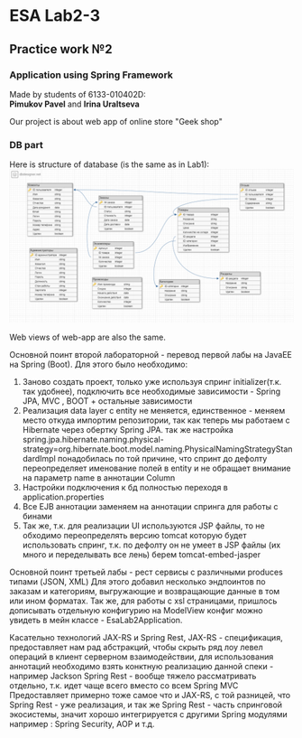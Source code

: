 # ESA Lab2-3
## Practice work №2
### Application using Spring Framework
Made by students of 6133-010402D: \
**Pimukov Pavel** and **Irina Uraltseva**

Our project is about web app of online store "Geek shop"

### DB part
Here is structure of database (is the same as in Lab1):
![image](images_for_readme/DB.png)

Web views of web-app are also the same.

Основной поинт второй лабораторной - перевод первой лабы на JavaEE на Spring (Boot).
Для этого было необходимо:
1) Заново создать проект, только уже используя спринг initializer(т.к. так удобнее),
подключить все необходимые зависимости - Spring JPA, MVC , BOOT + остальные зависимости
2) Реализация data layer с entity не меняется, единственное - меняем место откуда импортим репозитории,
так как теперь мы работаем с Hibernate через обертку Spring JPA. 
так же настройка spring.jpa.hibernate.naming.physical-strategy=org.hibernate.boot.model.naming.PhysicalNamingStrategyStandardImpl
понадобилась по той причине, что спринт до дефолту переопределяет именование полей в entity и не обращает
внимание на параметр name в аннотации Column
3) Настройки подключения к бд полностью переходя в application.properties
4) Все EJB аннотации заменяем на аннотации спринга для работы с бинами
5) Так же, т.к. для реализации UI используются JSP файлы, то не обходимо переопределять
версию tomcat которую будет использовать спринг, т.к. по дефолту он не умеет в JSP файлы (их много и переделывать все лень)
берем tomcat-embed-jasper

Основной поинт третьей лабы - рест сервисы с различными produces типами (JSON, XML)
Для этого добавил несколько эндпоинтов по заказам и категориям, выгружающие и возвращающие данные в 
том или ином форматах. Так же, для работы с xsl страницами, пришлось дописывать отдельную конфигурию на ModelView
конфиг можно увидеть в мейн классе - EsaLab2Application.

Касательно технологий JAX-RS и Spring Rest,
JAX-RS - спецификация, предоставляет нам рад абстракций, чтобы скрыть ряд лоу левел операций
в клиент серверном взаимодействии, для использования аннотаций необходимо взять конктную реализацию 
данной спеки - например Jackson
Spring Rest - вообще тяжело рассматривать отдельно, т.к. идет чаще всего вместо со всем Spring MVC
Предоставляет примерно тоже самое что и JAX-RS, с той разницей, что Spring Rest - уже реализация,
и так же Spring Rest - часть спринговой экосистемы, значит хорошо интегрируется с другими Spring модулями
например : Spring Security, AOP и т.д.